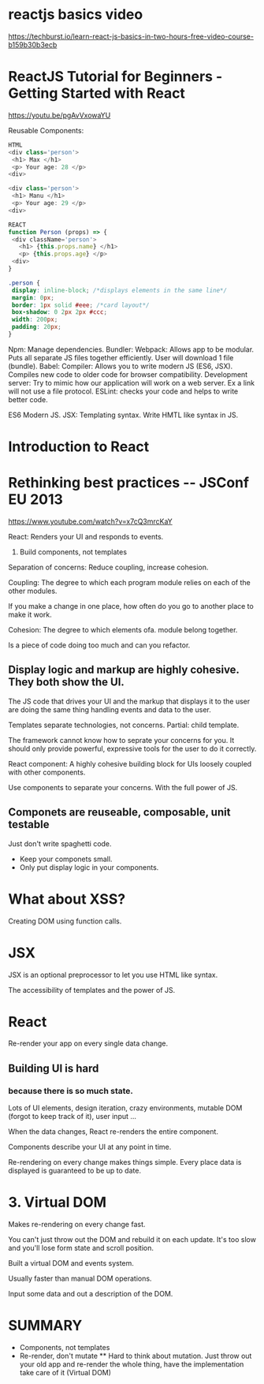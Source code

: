 # reactjs basics video
https://techburst.io/learn-react-js-basics-in-two-hours-free-video-course-b159b30b3ecb

# ReactJS Tutorial for Beginners - Getting Started with React
https://youtu.be/pgAvVxowaYU

Reusable Components:
```js
HTML
<div class='person'>
 <h1> Max </h1>
 <p> Your age: 28 </p> 
<div>

<div class='person'>
 <h1> Manu </h1>
 <p> Your age: 29 </p> 
<div>

REACT
function Person (props) => {
 <div className='person'>
   <h1> {this.props.name} </h1>
   <p> {this.props.age} </p> 
 <div>
}
```


```css
.person {
 display: inline-block; /*displays elements in the same line*/
 margin: 0px;
 border: 1px solid #eee; /*card layout*/
 box-shadow: 0 2px 2px #ccc; 
 width: 200px;
 padding: 20px;
}
```

Npm: Manage dependencies.
Bundler: Webpack: Allows app to be modular. Puts all separate JS files together efficiently. User will download 1 file (bundle).
Babel: Compiler: Allows you to write modern JS (ES6, JSX). Compiles new code to older code for browser compatibility.
Development server: Try to mimic how our application will work on a web server. Ex a link will not use a file protocol.
ESLint:  checks your code and helps to write better code.

 ES6 Modern JS.
 JSX: Templating syntax. Write HMTL like syntax in JS.
 
# Introduction to React
 


# Rethinking best practices -- JSConf EU 2013
https://www.youtube.com/watch?v=x7cQ3mrcKaY

React: Renders your UI and responds to events.

1. Build components, not templates

Separation of concerns: Reduce coupling, increase cohesion.

Coupling: The degree to which each program module relies on each of the other modules.

If you make a change in one place, how often do you go to another place to make it work.

Cohesion: The degree to which elements ofa. module belong together.

Is a piece of code doing too much and can you refactor.

## Display logic and markup are highly cohesive. They both show the UI.
 The JS code that drives your UI and the markup that displays it to the user are doing the same thing handling events and data to the user.
 
Templates separate technologies, not concerns.
Partial: child template.

The framework cannot know how to seprate your concerns for you. It should only provide powerful, expressive tools for the user to do it correctly.

React component: A highly cohesive building block for UIs loosely coupled with other components.

Use components to separate your concerns. With the full power of JS.

## Componets are reuseable, composable, unit testable

Just don't write spaghetti code. 
* Keep your componets small.
* Only put display logic in your components. 

# What about XSS?
Creating DOM using function calls.

# JSX
JSX is an optional preprocessor to let you use HTML like syntax.

The accessibility of templates and the power of JS.
 
 # React
 Re-render your app on every single data change.
 
 ## Building UI is hard
 ### because there is so much state.
 
 Lots of UI elements, design iteration, crazy environments, mutable DOM (forgot to keep track of it), user input ...
 
 When the data changes, React re-renders the entire component.
 
 Components describe your UI at any point in time.
 
 Re-rendering on every change makes things simple. Every place data is displayed is guaranteed to be up to date.
 
 # 3. Virtual DOM
 Makes re-rendering on every change fast.
 
 You can't just throw out the DOM and rebuild it on each update. It's too slow and you'll lose form state and scroll position.
 
 Built a virtual DOM and events system.
 
 Usually faster than manual DOM operations.
 
 Input some data and out a description of the DOM.
 
 # SUMMARY 
 * Components, not templates
 * Re-render, don't mutate
 ** Hard to think about mutation. Just throw out your old app and re-render the whole thing, have the implementation take care of it (Virtual DOM)
 
